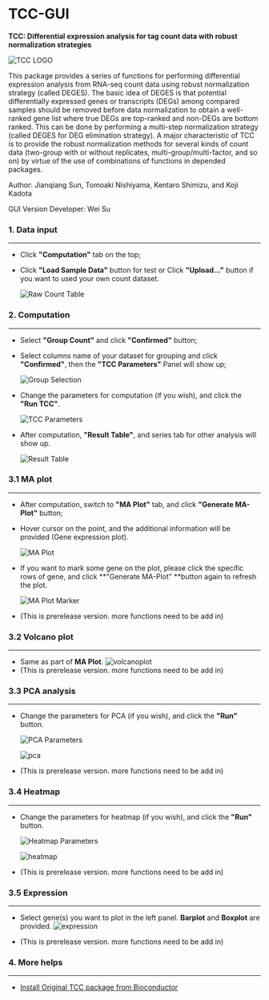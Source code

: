 # TCC-GUI

**TCC: Differential expression analysis for tag count data with robust normalization strategies**

![TCC LOGO](https://github.com/swsoyee/TCC-GUI/tree/master/TCC-GUI/www/tccLogo.png)

This package provides a series of functions for performing differential expression analysis from RNA-seq count data using robust normalization strategy (called DEGES). The basic idea of DEGES is that potential differentially expressed genes or transcripts (DEGs) among compared samples should be removed before data normalization to obtain a well-ranked gene list where true DEGs are top-ranked and non-DEGs are bottom ranked. This can be done by performing a multi-step normalization strategy (called DEGES for DEG elimination strategy). A major characteristic of TCC is to provide the robust normalization methods for several kinds of count data (two-group with or without replicates, multi-group/multi-factor, and so on) by virtue of the use of combinations of functions in depended packages.

Author: Jianqiang Sun, Tomoaki Nishiyama, Kentaro Shimizu, and Koji Kadota

GUI Version Developer: Wei Su

### <a name="Datainput"></a> 1. Data input
---
- Click **"Computation"** tab on the top;

- Click **"Load Sample Data"** button for test or Click **"Upload..."** button if you want to used your own count dataset.

  ![Raw Count Table](https://github.com/swsoyee/TCC-GUI/tree/master/TCC-GUI/www/RawCountTable.png)

### <a name="Computation"></a> 2. Computation

---
- Select **"Group Count"** and click **"Confirmed"** button;

- Select columns name of your dataset for grouping and click **"Confirmed"**, then the **"TCC Parameters"** Panel will show up;

  ![Group Selection](https://github.com/swsoyee/TCC-GUI/tree/master/TCC-GUI/www/GroupSelection.png)

- Change the parameters for computation (if you wish), and click the **"Run TCC"**.

  ![TCC Parameters](https://github.com/swsoyee/TCC-GUI/tree/master/TCC-GUI/www/TCC.png)

- After computation, **"Result Table"**, and series tab for other analysis will show up.

  ![Result Table](https://github.com/swsoyee/TCC-GUI/tree/master/TCC-GUI/www/ResultTable.png)

### <a name="MAplot"></a> 3.1 MA plot

---
- After computation, switch to **"MA Plot"** tab, and click **"Generate MA-Plot"** button;

- Hover cursor on the point, and the additional information will be provided (Gene expression plot).

  ![MA Plot](https://github.com/swsoyee/TCC-GUI/tree/master/TCC-GUI/www/maplot1-md.png)

- If you want to mark some gene on the plot, please click the specific rows of gene, and click **"Generate MA-Plot" **button again to refresh the plot.

  ![MA Plot Marker](https://github.com/swsoyee/TCC-GUI/tree/master/TCC-GUI/www/maplot2-md.png)

- (This is prerelease version. more functions need to be add in)

### <a name="Volcanoplot"></a> 3.2 Volcano plot

---
- Same as part of **MA Plot**.
 ![volcanoplot](https://github.com/swsoyee/TCC-GUI/tree/master/TCC-GUI/www/volcanoplot.png)
- (This is prerelease version. more functions need to be add in)

### <a name="PCAanalysis"></a> 3.3 PCA analysis

---
- Change the parameters for PCA (if you wish), and click the **"Run"** button.

  ![PCA Parameters](https://github.com/swsoyee/TCC-GUI/tree/master/TCC-GUI/www/PCAParameters.png)

  ![pca](https://github.com/swsoyee/TCC-GUI/tree/master/TCC-GUI/www/pca.png)

- (This is prerelease version. more functions need to be add in)

### <a name="Heatmap"></a> 3.4 Heatmap

---
- Change the parameters for heatmap (if you wish), and click the **"Run"** button.

  ![Heatmap Parameters](https://github.com/swsoyee/TCC-GUI/tree/master/TCC-GUI/www/HeatmapParameters.png)

  ![heatmap](https://github.com/swsoyee/TCC-GUI/tree/master/TCC-GUI/www/heatmap.png)

- (This is prerelease version. more functions need to be add in)

### <a name="Expression"></a> 3.5 Expression

---
- Select gene(s) you want to plot in the left panel. **Barplot** and **Boxplot** are provided.
   ![expression](https://github.com/swsoyee/TCC-GUI/tree/master/TCC-GUI/www/expressionPlot.png)

- (This is prerelease version. more functions need to be add in)

   
### <a name="Morehelps"></a> 4. More helps

---

- [Install Original TCC package from Bioconductor](http://www.bioconductor.org/packages/release/bioc/html/TCC.html)
